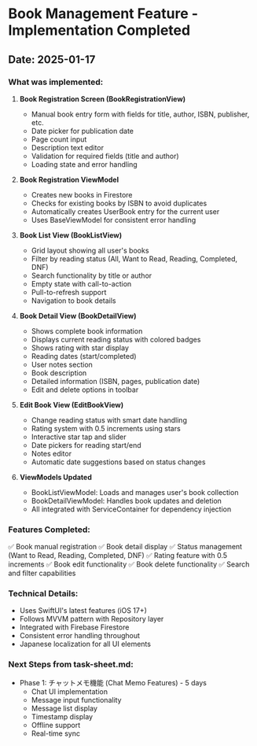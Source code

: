 # Book Management Feature - Implementation Completed

## Date: 2025-01-17

### What was implemented:

1. **Book Registration Screen (BookRegistrationView)**
   - Manual book entry form with fields for title, author, ISBN, publisher, etc.
   - Date picker for publication date
   - Page count input
   - Description text editor
   - Validation for required fields (title and author)
   - Loading state and error handling

2. **Book Registration ViewModel**
   - Creates new books in Firestore
   - Checks for existing books by ISBN to avoid duplicates
   - Automatically creates UserBook entry for the current user
   - Uses BaseViewModel for consistent error handling

3. **Book List View (BookListView)**
   - Grid layout showing all user's books
   - Filter by reading status (All, Want to Read, Reading, Completed, DNF)
   - Search functionality by title or author
   - Empty state with call-to-action
   - Pull-to-refresh support
   - Navigation to book details

4. **Book Detail View (BookDetailView)**
   - Shows complete book information
   - Displays current reading status with colored badges
   - Shows rating with star display
   - Reading dates (start/completed)
   - User notes section
   - Book description
   - Detailed information (ISBN, pages, publication date)
   - Edit and delete options in toolbar

5. **Edit Book View (EditBookView)**
   - Change reading status with smart date handling
   - Rating system with 0.5 increments using stars
   - Interactive star tap and slider
   - Date pickers for reading start/end
   - Notes editor
   - Automatic date suggestions based on status changes

6. **ViewModels Updated**
   - BookListViewModel: Loads and manages user's book collection
   - BookDetailViewModel: Handles book updates and deletion
   - All integrated with ServiceContainer for dependency injection

### Features Completed:
✅ Book manual registration
✅ Book detail display
✅ Status management (Want to Read, Reading, Completed, DNF)
✅ Rating feature with 0.5 increments
✅ Book edit functionality
✅ Book delete functionality
✅ Search and filter capabilities

### Technical Details:
- Uses SwiftUI's latest features (iOS 17+)
- Follows MVVM pattern with Repository layer
- Integrated with Firebase Firestore
- Consistent error handling throughout
- Japanese localization for all UI elements

### Next Steps from task-sheet.md:
- Phase 1: チャットメモ機能 (Chat Memo Features) - 5 days
  - Chat UI implementation
  - Message input functionality
  - Message list display
  - Timestamp display
  - Offline support
  - Real-time sync